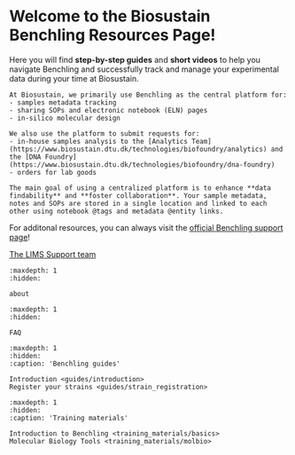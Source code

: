# Welcome to the Biosustain Benchling Resources Page!

Here you will find **step-by-step guides** and **short videos** to help you navigate Benchling and successfully track and manage your experimental data during your time at Biosustain.

```{dropdown} Explore how we use Benchling at Biosustain
At Biosustain, we primarily use Benchling as the central platform for:
- samples metadata tracking
- sharing SOPs and electronic notebook (ELN) pages 
- in-silico molecular design

We also use the platform to submit requests for:
- in-house samples analysis to the [Analytics Team](https://www.biosustain.dtu.dk/technologies/biofoundry/analytics) and the [DNA Foundry](https://www.biosustain.dtu.dk/technologies/biofoundry/dna-foundry)
- orders for lab goods 
```

```{dropdown} Why centralized platforms matter
The main goal of using a centralized platform is to enhance **data findability** and **foster collaboration**. Your sample metadata, notes and SOPs are stored in a single location and linked to each other using notebook @tags and metadata @entity links.
```

 
 
 
For additonal resources, you can always visit the [official Benchling support page](https://help.benchling.com/hc/en-us)!
 
[The LIMS Support team](about.md)

```{toctree}
:maxdepth: 1
:hidden:

about
```

```{toctree}
:maxdepth: 1
:hidden:

FAQ
```

```{toctree}
:maxdepth: 1
:hidden:
:caption: 'Benchling guides'

Introduction <guides/introduction>
Register your strains <guides/strain_registration>
```

```{toctree}
:maxdepth: 1
:hidden:
:caption: 'Training materials'

Introduction to Benchling <training_materials/basics>
Molecular Biology Tools <training_materials/molbio>
```